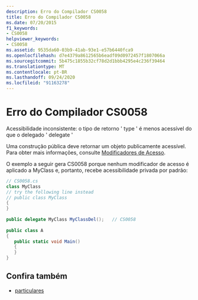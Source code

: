 ```yaml
---
description: Erro do Compilador CS0058
title: Erro do Compilador CS0058
ms.date: 07/20/2015
f1_keywords:
- CS0058
helpviewer_keywords:
- CS0058
ms.assetid: 9535da60-03b9-41ab-93e1-e57b6440fca9
ms.openlocfilehash: d7e4379a8612565b6eadf09d0972457f1807066a
ms.sourcegitcommit: 5b475c1855b32cf78d2d1bbb4295e4c236f39464
ms.translationtype: MT
ms.contentlocale: pt-BR
ms.lasthandoff: 09/24/2020
ms.locfileid: "91163278"
---
```

# <a name="compiler-error-cs0058"></a>Erro do Compilador CS0058

Acessibilidade inconsistente: o tipo de retorno ' type ' é menos acessível do que o delegado ' delegate '  
  
 Uma construção pública deve retornar um objeto publicamente acessível. Para obter mais informações, consulte [Modificadores de Acesso](../programming-guide/classes-and-structs/access-modifiers.md).  
  
 O exemplo a seguir gera CS0058 porque nenhum modificador de acesso é aplicado a MyClass e, portanto, recebe acessibilidade privada por padrão:  
  
```csharp  
// CS0058.cs  
class MyClass  
// try the following line instead  
// public class MyClass  
{  
}  
  
public delegate MyClass MyClassDel();   // CS0058  
  
public class A  
{  
   public static void Main()  
   {  
   }  
}  
```  
  
## <a name="see-also"></a>Confira também

- [particulares](../language-reference/keywords/private.md)
